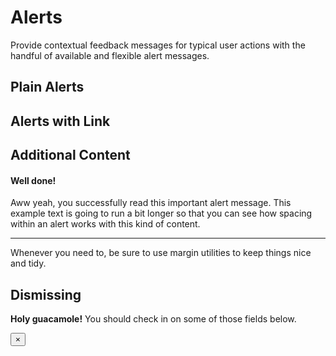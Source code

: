 # Alerts

<p class="m-0 text-2xl font-light">Provide contextual feedback messages for typical user actions with the handful of available and flexible alert messages.</p>

## Plain Alerts

<code-preview>
  <template>
    <div class="px-5 py-3 mt-2 text-base text-blue-800 bg-blue-200 border border-blue-300 border-solid rounded" role="alert">
      A simple primary alert—check it out!
    </div>
    <div class="px-5 py-3 mt-4 text-base text-gray-800 bg-gray-200 border border-gray-300 border-solid rounded" role="alert">
      A simple secondary alert—check it out!
    </div>
    <div class="px-5 py-3 mt-4 text-base text-green-800 bg-green-200 border border-green-300 border-solid rounded" role="alert">
      A simple success alert—check it out!
    </div>
    <div class="px-5 py-3 mt-4 text-base text-red-800 bg-red-200 border border-red-300 border-solid rounded" role="alert">
      A simple danger alert—check it out!
    </div>
    <div class="px-5 py-3 mt-4 text-base text-yellow-800 bg-yellow-200 border border-yellow-300 border-solid rounded" role="alert">
      A simple warning alert—check it out!
    </div>
    <div class="px-5 py-3 mt-4 text-base text-teal-800 bg-teal-200 border border-teal-300 border-solid rounded" role="alert">
      A simple info alert—check it out!
    </div>
    <div class="px-5 py-3 mt-4 text-base text-gray-600 bg-gray-100 border border-gray-200 border-solid rounded" role="alert">
      A simple light alert—check it out!
    </div>
    <div class="px-5 py-3 mt-4 text-base text-gray-900 bg-gray-300 border border-gray-400 border-solid rounded" role="alert">
      A simple dark alert—check it out!
    </div>
  </template>
</code-preview>

## Alerts with Link

<code-preview>
  <template>
    <div class="px-5 py-3 mt-2 text-base text-blue-800 bg-blue-200 border border-blue-300 border-solid rounded" role="alert">
      A simple primary alert with <a href="#!" class="font-bold text-blue-900 hover:underline">an example link</a>. Give it a click if you like.
    </div>
    <div class="px-5 py-3 mt-4 text-base text-gray-800 bg-gray-200 border border-gray-300 border-solid rounded" role="alert">
      A simple secondary alert with <a href="#!" class="font-bold text-gray-900 hover:underline">an example link</a>. Give it a click if you like.
    </div>
    <div class="px-5 py-3 mt-4 text-base text-green-800 bg-green-200 border border-green-300 border-solid rounded" role="alert">
      A simple success alert with <a href="#!" class="font-bold text-green-900 hover:underline">an example link</a>. Give it a click if you like.
    </div>
    <div class="px-5 py-3 mt-4 text-base text-red-800 bg-red-200 border border-red-300 border-solid rounded" role="alert">
      A simple danger alert with <a href="#!" class="font-bold text-red-900 hover:underline">an example link</a>. Give it a click if you like.
    </div>
    <div class="px-5 py-3 mt-4 text-base text-yellow-800 bg-yellow-200 border border-yellow-300 border-solid rounded" role="alert">
      A simple warning alert with <a href="#!" class="font-bold text-yellow-900 hover:underline">an example link</a>. Give it a click if you like.
    </div>
    <div class="px-5 py-3 mt-4 text-base text-teal-800 bg-teal-200 border border-teal-300 border-solid rounded" role="alert">
      A simple info alert with <a href="#!" class="font-bold text-teal-900 hover:underline">an example link</a>. Give it a click if you like.
    </div>
    <div class="px-5 py-3 mt-4 text-base text-gray-600 bg-gray-100 border border-gray-200 border-solid rounded" role="alert">
      A simple light alert with <a href="#!" class="font-bold text-gray-700 hover:underline">an example link</a>. Give it a click if you like.
    </div>
    <div class="px-5 py-3 mt-4 text-base text-gray-900 bg-gray-300 border border-gray-400 border-solid rounded" role="alert">
      A simple dark alert with <a href="#!" class="font-bold text-gray-900 hover:underline">an example link</a>. Give it a click if you like.
    </div>
  </template>
</code-preview>

## Additional Content

<code-preview>
  <div class="px-5 py-3 text-base text-green-800 bg-green-200 border border-green-300 border-solid rounded" role="alert">
    <h4 class="m-0 mb-2 text-xl font-medium leading-tight">Well done!</h4>
    <p class="m-0 mb-2 leading-normal">Aww yeah, you successfully read this important alert message. This example text is going to run a bit longer so that you can see how spacing within an alert works with this kind of content.</p>
    <hr class="my-3 border-t border-green-300">
    <p class="m-0 leading-normal">Whenever you need to, be sure to use margin utilities to keep things nice and tidy.</p>
  </div>
</code-preview>

## Dismissing

<code-preview>
  <div role="alert" class="grid items-center justify-between grid-flow-col px-5 py-3 mt-4 text-base text-yellow-800 bg-yellow-200 border border-yellow-300 border-solid rounded pr-9">
    <p class="m-0"><strong>Holy guacamole!</strong> You should check in on some of those fields below.</p>
    <button type="button" data-dismiss="alert" aria-label="Close" class="block w-8 h-full text-2xl font-semibold text-yellow-600">
      <span aria-hidden="true">&times;</span>
    </button>
  </div>
</code-preview>
